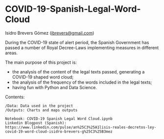 # COVID-19-Spanish-Legal-Word-Cloud

Isidro Brevers Gómez (ibrevers@gmail.com)

During the COVID-19 state of alert period, the Spanish Government has passed a number of Royal Decree-Laws implementing measures in different areas.

The main purpose of this project is:

- the analysis of the content of the legal texts passed, generating a COVID-19 shaped word cloud;
- the analysis of the frequency of the words included in the legal texts;
- having fun with Python and Data Science.

Contents:

    /Data: Data used in the project
    /Outputs: Charts and maps outputs
    
    Notebook: COVID-19 Spanish Legal Word Cloud.ipynb
    Linkedin Blogpost (Spanish): https://www.linkedin.com/pulse/an%25C3%25A1lisis-reales-decretos-ley-covid-19-word-cloud-isidro-brevers-g%25C3%25B3mez

